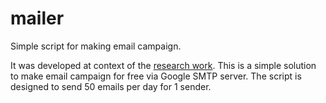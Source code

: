 # mailer
Simple script for making email campaign.

It was developed at context of the [research work](https://link.springer.com/chapter/10.1007/978-3-031-04809-8_53). This is a simple solution to make email campaign for free via Google SMTP server. The script is designed to send 50 emails per day for 1 sender.
